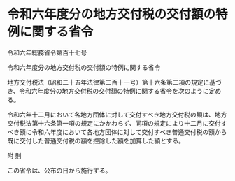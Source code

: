 # 令和六年度分の地方交付税の交付額の特例に関する省令

令和六年総務省令第百十七号

令和六年度分の地方交付税の交付額の特例に関する省令

地方交付税法（昭和二十五年法律第二百十一号）第十六条第二項の規定に基づき、令和六年度分の地方交付税の交付額の特例に関する省令を次のように定める。

令和六年十二月において各地方団体に対して交付すべき地方交付税の額は、地方交付税法第十六条第一項の規定にかかわらず、同項の規定により十二月に交付すべき額に令和六年度において各地方団体に対して交付すべき普通交付税の額から既に交付した普通交付税の額を控除した額を加算した額とする。

附 則

この省令は、公布の日から施行する。
